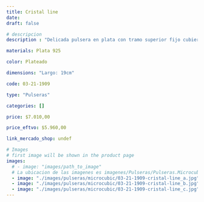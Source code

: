 ```yaml
---
title: Cristal line
date: 
draft: false

# descripcion
description : "Delicada pulsera en plata con tramo superior fijo cubierto en cristales. Hermosa. Largo regulable. "

materials: Plata 925

color: Plateado

dimensions: "Largo: 19cm"

code: 03-21-1909

type: "Pulseras"

categories: []

price: $7.010,00

price_eftvo: $5.960,00

link_mercado_shop: undef

# Images
# first image will be shown in the product page
images:
  # - image: "images/path_to_image"
  # La ubicacion de las imagenes es imagenes/Pulseras/Pulseras.Microcubic/03-21-1909-cristal-line
  - image: "./images/pulseras/microcubic/03-21-1909-cristal-line_a.jpg"
  - image: "./images/pulseras/microcubic/03-21-1909-cristal-line_b.jpg"
  - image: "./images/pulseras/microcubic/03-21-1909-cristal-line_c.jpg"
---
```


